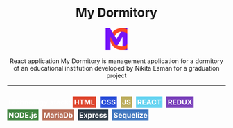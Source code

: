 <div align="center">
    <h1>
        My Dormitory  
    </h1>
    <img src="client/src/image/logo.png" width="50">
    <p>
        React application My Dormitory is  management application for a dormitory of an educational institution developed by Nikita Esman for a graduation project
    </p>
</div>

<hr />

<h3 style="color:#fff; line-height: 30px" >
Technology stack: 
<span style="background: #DF472F; padding: 3px;">HTML</span>, 
<span style="background: #2A4ED9; padding: 3px;">CSS</span>, 
<span style="background: #bdae5f; padding: 3px; ">JS</span>, 
<span style="background: #67D4F1; padding: 3px;">REACT</span>, 
<span style="background: #7B42BB; padding: 3px;">REDUX</span>, 
<span style="background: #428641; padding: 3px;">NODE.js</span>, 
<span style="background: #B8705A; padding: 3px;">MariaDb</span>,
<span style="background: #2F3C48; padding: 3px;">Express</span>,
<span style="background: #4178C0; padding: 3px;">Sequelize</span>
</h3>



